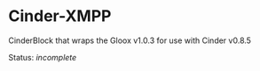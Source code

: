 Cinder-XMPP
===========

CinderBlock that wraps the Gloox v1.0.3 for use with Cinder v0.8.5

Status: *incomplete*
